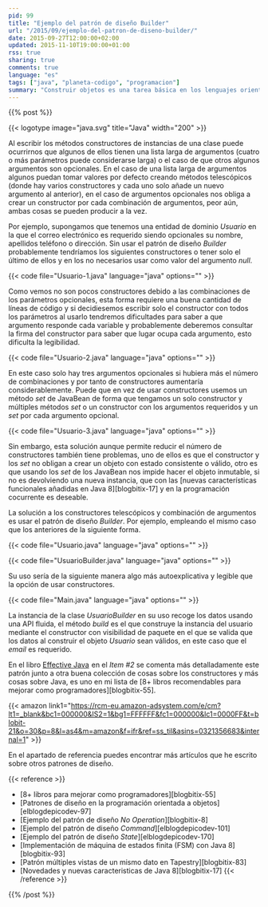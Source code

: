 ```yaml
---
pid: 99
title: "Ejemplo del patrón de diseño Builder"
url: "/2015/09/ejemplo-del-patron-de-diseno-builder/"
date: 2015-09-27T12:00:00+02:00
updated: 2015-11-10T19:00:00+01:00
rss: true
sharing: true
comments: true
language: "es"
tags: ["java", "planeta-codigo", "programacion"]
summary: "Construir objetos es una tarea básica en los lenguajes orientados a objetos. En Java, las instancias de una clase se crean con la palabra clave reservada _new_ y un método especial llamado constructor. Al diseñar una clase debemos tener algunas cuestiones para evitar varios constructores _telescópicos_, evitar constructores que son combinación de varios argumentos opcionales y permitir obtener instancias de objetos con estado válido. Si se nos presentan estas situaciones podemos usar el patrón de diseño _Builder_ que consiste en básicamente en una clase especializada en construir instancias de otra clase que podemos hacer usable con una API fluida y alguna cosa más deseable que explico en el artículo."
---
```


{{% post %}}

{{< logotype image="java.svg" title="Java" width="200" >}}

Al escribir los métodos constructores de instancias de una clase puede ocurrirnos que algunos de ellos tienen una lista larga de argumentos (cuatro o más parámetros puede considerarse larga) o el caso de que otros algunos argumentos son opcionales. En el caso de una lista larga de argumentos algunos puedan tomar valores por defecto creando métodos telescópicos (donde hay varios constructores y cada uno solo añade un nuevo argumento al anterior), en el caso de argumentos opcionales nos obliga a crear un constructor por cada combinación de argumentos, peor aún, ambas cosas se pueden producir a la vez.

Por ejemplo, supongamos que tenemos una entidad de dominio _Usuario_ en la que el correo electrónico es requerido siendo opcionales su nombre, apellidos teléfono o dirección. Sin usar el patrón de diseño _Builder_ probablemente tendríamos los siguientes constructores o tener solo el último de ellos y en los no necesarios usar como valor del argumento _null_.

{{< code file="Usuario-1.java" language="java" options="" >}}

Como vemos no son pocos constructores debido a las combinaciones de los parámetros opcionales, esta forma requiere una buena cantidad de líneas de código y si decidiesemos escribir solo el constructor con todos los parámetros al usarlo tendremos dificultades para saber a que argumento responde cada variable y probablemente deberemos consultar la firma del constructor para saber que lugar ocupa cada argumento, esto dificulta la legibilidad.

{{< code file="Usuario-2.java" language="java" options="" >}}

En este caso solo hay tres argumentos opcionales si hubiera más el número de combinaciones y por tanto de constructores aumentaría considerablemente. Puede que en vez de usar constructores usemos un método _set_ de JavaBean de forma que tengamos un solo constructor y múltiples métodos _set_ o un constructor con los argumentos requeridos y un _set_ por cada argumento opcional.

{{< code file="Usuario-3.java" language="java" options="" >}}

Sin embargo, esta solución aunque permite reducir el número de constructores también tiene problemas, uno de ellos es que el constructor y los _set_ no obligan a crear un objeto con estado consistente o válido, otro es que usando los _set_ de los JavaBean nos impide hacer el objeto inmutable, si no es devolviendo una nueva instancia, que con las [nuevas características funcionales añadidas en Java 8][blogbitix-17] y en la programación cocurrente es deseable.

La solución a los constructores telescópicos y combinación de argumentos es usar el patrón de diseño _Builder_. Por ejemplo, empleando el mismo caso que los anteriores de la siguiente forma.

{{< code file="Usuario.java" language="java" options="" >}}

{{< code file="UsuarioBuilder.java" language="java" options="" >}}

Su uso sería de la siguiente manera algo más autoexplicativa y legible que la opción de usar constructores.

{{< code file="Main.java" language="java" options="" >}}

La instancia de la clase _UsuarioBuilder_ en su uso recoge los datos usando una API fluida, el método _build_ es el que construye la instancia del usuario mediante el constructor con visibilidad de paquete en el que se valida que los datos al construir el objeto _Usuario_ sean válidos, en este caso que el _email_ es requerido.

En el libro <a href="https://www.amazon.es/gp/product/0321356683/ref=as_li_ss_tl?ie=UTF8&camp=3626&creative=24822&creativeASIN=0321356683&linkCode=as2&tag=blobit-21">Effective Java</a><img src="https://ir-es.amazon-adsystem.com/e/ir?t=blobit-21&l=as2&o=30&a=0321356683" width="1" height="1" border="0" alt="" style="border:none !important; margin:0px !important;" /> en el _Item #2_ se comenta más detalladamente este patrón junto a otra buena colección de cosas sobre los constructores y más cosas sobre Java, es uno en mi lista de [8+ libros recomendables para mejorar como programadores][blogbitix-55].

{{< amazon
    link1="https://rcm-eu.amazon-adsystem.com/e/cm?lt1=_blank&bc1=000000&IS2=1&bg1=FFFFFF&fc1=000000&lc1=0000FF&t=blobit-21&o=30&p=8&l=as4&m=amazon&f=ifr&ref=ss_til&asins=0321356683&internal=1" >}}

En el apartado de referencia puedes encontrar más artículos que he escrito sobre otros patrones de diseño.

{{< reference >}}
* [8+ libros para mejorar como programadores][blogbitix-55]
* [Patrones de diseño en la programación orientada a objetos][elblogdepicodev-97]
* [Ejemplo del patrón de diseño _No Operation_][blogbitix-8]
* [Ejemplo del patrón de diseño _Command_][elblogdepicodev-101]
* [Ejemplo del patrón de diseño _State_][elblogdepicodev-170]
* [Implementación de máquina de estados finita (FSM) con Java 8][blogbitix-93]
* [Patrón múltiples vistas de un mismo dato en Tapestry][blogbitix-83]
* [Novedades y nuevas caracteristicas de Java 8][blogbitix-17]
{{< /reference >}}

{{% /post %}}
